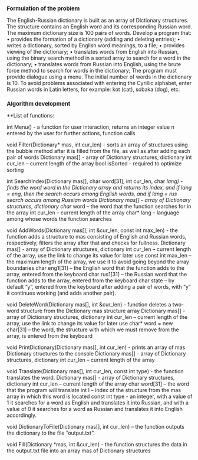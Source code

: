 <h1 style="font-size:15;">Formulation of the problem</h1>

The English-Russian dictionary is built as an array of Dictionary structures. The structure contains an English word and its corresponding Russian word. The maximum dictionary size is 100 pairs of words.
Develop a program that:
• provides the formation of a dictionary (adding and deleting entries);
• writes a dictionary, sorted by English word meanings, to a file;
• provides viewing of the dictionary;
• translates words from English into Russian, using the binary search method in a sorted array to search for a word in the dictionary;
• translates words from Russian into English, using the brute force method to search for words in the dictionary;
The program must provide dialogue using a menu.
The initial number of words in the dictionary is 10.
To avoid problems associated with entering the Cyrillic alphabet, enter Russian words in Latin letters, for example: kot (cat), sobaka (dog), etc.


<h1 style="font-size:15;">Algorithm development</h1>

**List of functions:

int Menu() - a function for user interaction, returns an integer value n entered by the user for further actions, function calls

void Filter(Dictionary* mas, int cur_len) - sorts an array of structures using the bubble method after it is filled from the file, as well as after adding each pair of words
Dictionary mas[] - array of Dictionary structures, dictionary
int cur_len – current length of the array
bool isSorted - required to optimize sorting

int SearchIndex(Dictionary mas[], char word[31], int cur_len, char *lang) - finds the word word in the Dictionary array and returns its index, and if lang = eng, then the search occurs among English words, and if lang = rus search occurs among Russian words
Dictionary mas[] - array of Dictionary structures, dictionary
char* word – the word that the function searches for in the array
int cur_len – current length of the array
char* lang – language among whose words the function searches

void AddWords(Dictionary mas[], int &cur_len, const int max_len) - the function adds a structure to mas consisting of English and Russian words, respectively, filters the array after that and checks for fullness.
Dictionary mas[] - array of Dictionary structures, dictionary
int cur_len – current length of the array, use the link to change its value for later use
const int max_len – the maximum length of the array, we use it to avoid going beyond the array boundaries
char eng1[31] – the English word that the function adds to the array, entered from the keyboard
char rus1[31] – the Russian word that the function adds to the array, entered from the keyboard
char state – by default “y”, entered from the keyboard after adding a pair of words, with “y” it continues working (and adds another pair).

void DeleteWord(Dictionary mas[], int &cur_len) - function deletes a two-word structure from the Dictionary mas structure array
Dictionary mas[] - array of Dictionary structures, dictionary
int cur_len – current length of the array, use the link to change its value for later use
char* word = new char[31] – the word, the structure with which we must remove from the array, is entered from the keyboard

void PrintDictionary(Dictionary mas[], int cur_len) - prints an array of mas Dictionary structures to the console
Dictionary mas[] - array of Dictionary structures, dictionary
int cur_len – current length of the array

void Translate(Dictionary mas[], int cur_len, const int type) - the function translates the word.
Dictionary mas[] - array of Dictionary structures, dictionary
int cur_len – current length of the array
char word[31] – the word that the program will translate
int I – index of the structure from the mas array in which this word is located
const int type - an integer, with a value of 1 it searches for a word as English and translates it into Russian, and with a value of 0 it searches for a word as Russian and translates it into English accordingly.

void DictionaryToFile(Dictionary mas[], int cur_len) – the function outputs the dictionary to the file “output.txt”.

void Fill(Dictionary *mas, int &cur_len) - the function structures the data in the output.txt file into an array mas of Dictionary structures
